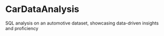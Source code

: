 # CarDataAnalysis
SQL analysis on an automotive dataset, showcasing data-driven insights and proficiency
